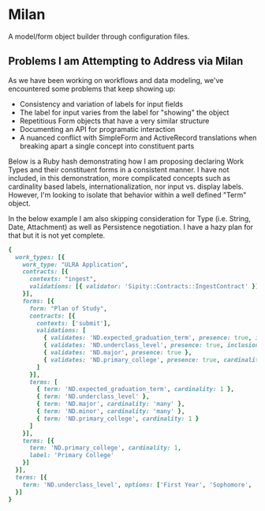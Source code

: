 # Milan

A model/form object builder through configuration files.

## Problems I am Attempting to Address via Milan

As we have been working on workflows and data modeling, we've encountered some problems that keep showing up:

* Consistency and variation of labels for input fields
* The label for input varies from the label for "showing" the object
* Repetitious Form objects that have a very similar structure
* Documenting an API for programatic interaction
* A nuanced conflict with SimpleForm and ActiveRecord translations when breaking apart a single concept into constituent parts

Below is a Ruby hash demonstrating how I am proposing declaring Work Types and their constituent forms in a consistent manner.
I have not included, in this demonstration, more complicated concepts such as cardinality based labels, internationalization, nor input vs. display labels.
However, I'm looking to isolate that behavior within a well defined "Term" object.

In the below example I am also skipping consideration for Type (i.e. String, Date, Attachment) as well as Persistence negotiation.
I have a hazy plan for that but it is not yet complete.

```ruby
{
  work_types: [{
    work_type: "ULRA Application",
    contracts: [{
      contexts: "ingest",
      validations: [{ validator: 'Sipity::Contracts::IngestContract' }]
    }],
    forms: [{
      form: "Plan of Study",
      contracts: [{
        contexts: ['submit'],
        validations: [
          { validates: 'ND.expected_graduation_term', presence: true, inclusion: "ND.expected_graduation_term/options" },
          { validates: 'ND.underclass_level', presence: true, inclusion: "ND.underclass_level/options" },
          { validates: 'ND.major', presence: true },
          { validates: 'ND.primary_college', presence: true, cardinality: 1 }
        ]
      }],
      terms: [
        { term: 'ND.expected_graduation_term', cardinality: 1 },
        { term: 'ND.underclass_level' },
        { term: 'ND.major', cardinality: 'many' },
        { term: 'ND.minor', cardinality: 'many' },
        { term: 'ND.primary_college', cardinality: 1 }
      ]
    }],
    terms: [{
      term: 'ND.primary_college', cardinality: 1,
      label: 'Primary College'
    }]
  }],
  terms: [{
    term: 'ND.underclass_level', options: ['First Year', 'Sophomore', 'Junior', 'Senior', '5th Year'], cardinality: 1
  }]
}
```
